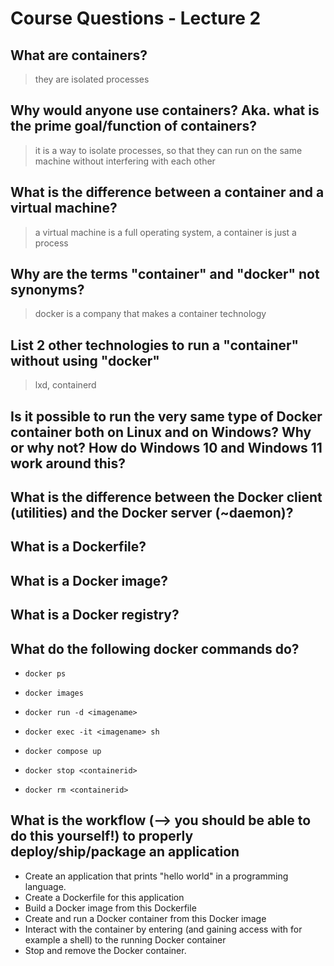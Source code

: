 # Course Questions - Lecture 2

## What are containers?

> they are isolated processes

## Why would anyone use containers? Aka. what is the prime goal/function of containers?

> it is a way to isolate processes, so that they can run on the same machine without interfering with each other

## What is the difference between a container and a virtual machine?

> a virtual machine is a full operating system, a container is just a process

## Why are the terms "container" and "docker" not synonyms?

> docker is a company that makes a container technology

## List 2 other technologies to run a "container" without using "docker"

> lxd, containerd

## Is it possible to run the very same type of Docker container both on Linux and on Windows? Why or why not? How do Windows 10 and Windows 11 work around this?

>

## What is the difference between the Docker client (utilities) and the Docker server (~daemon)?

>

## What is a Dockerfile?

>

## What is a Docker image?

>

## What is a Docker registry?

>

## What do the following docker commands do?


- `docker ps`
>
- `docker images`
>
- `docker run -d <imagename>`
>
- `docker exec -it <imagename> sh`
>
- `docker compose up`
>
- `docker stop <containerid>`
>
- `docker rm <containerid>`
>

## What is the workflow (--> you should be able to do this yourself!) to properly deploy/ship/package an application

- Create an application that prints "hello world" in a programming language.
- Create a Dockerfile for this application
- Build a Docker image from this Dockerfile
- Create and run a Docker container from this Docker image
- Interact with the container by entering (and gaining access with for example a shell) to the running Docker container
- Stop and remove the Docker container.
